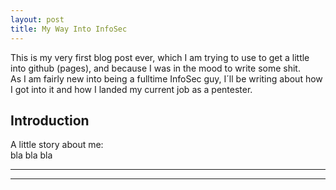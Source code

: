 ```yaml
---
layout: post
title: My Way Into InfoSec
---
```


This is my very first blog post ever, which I am trying to use to get a little into github (pages), and because I was in the mood to write some shit.  
As I am fairly new into being a fulltime InfoSec guy, I´ll be writing about how I got into it and how I landed my current job as a pentester.  

## Introduction
A little story about me:  
bla bla bla


----
****
